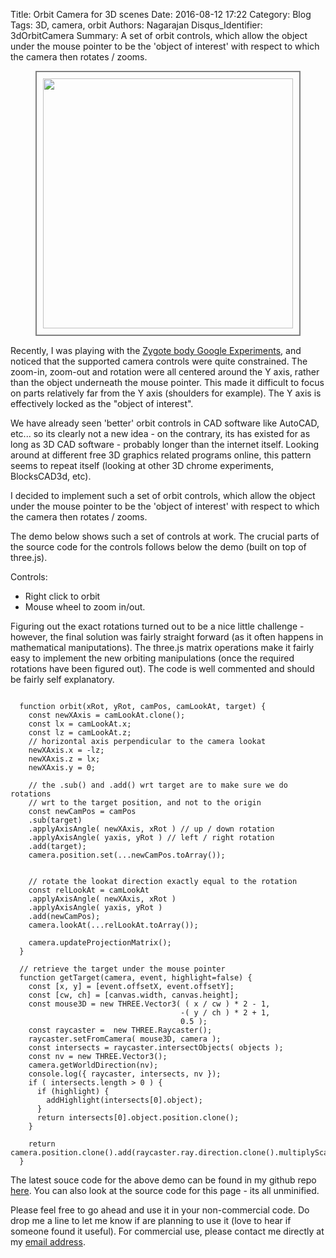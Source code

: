 Title: Orbit Camera for 3D scenes
Date: 2016-08-12 17:22
Category: Blog
Tags: 3D, camera, orbit
Authors: Nagarajan
Disqus_Identifier: 3dOrbitCamera
Summary: A set of orbit controls, which allow the object under the mouse pointer to be the 'object of interest' with respect to which the camera then rotates / zooms. <div style="display: flex; justify-content: center; margin-bottom: 15px"><img style="width: 400px; border: 2px solid gray; padding: 10px" src="/Orbit camera screenshot.png" /></div>

Recently, I was playing with the [Zygote body Google Experiments](https://experiments.withgoogle.com/body-browser), and noticed that the supported camera controls were quite constrained. The zoom-in, zoom-out and rotation were all centered around the Y axis, rather than the object underneath the mouse pointer. This made it difficult to focus on parts relatively far from the Y axis (shoulders for example). The Y axis is effectively locked as the "object of interest".

We have already seen 'better' orbit controls in CAD software like AutoCAD, etc... so its clearly not a new idea - on the contrary, its has existed for as long as 3D CAD software - probably longer than the internet itself. Looking around at different free 3D graphics related programs online, this pattern seems to repeat itself (looking at other 3D chrome experiments, BlocksCAD3d, etc).

I decided to implement such a set of orbit controls, which allow the object under the mouse pointer to be the 'object of interest' with respect to which the camera then rotates / zooms.

The demo below shows such a set of controls at work. The crucial parts of the source code for the controls follows below the demo (built on top of three.js).

Controls:

- Right click to orbit
- Mouse wheel to zoom in/out.

<div class='3dSceneContainer'>
    <canvas id="playground" style="width: 800px; height 600px; display: block"></canvas>
</div>

Figuring out the exact rotations turned out to be a nice little challenge - however, the final solution was fairly straight forward (as it often happens in mathematical maniputations). The three.js matrix operations make it fairly easy to implement the new orbiting manipulations (once the required rotations have been figured out). The code is well commented and should be fairly self explanatory.

```

  function orbit(xRot, yRot, camPos, camLookAt, target) {
    const newXAxis = camLookAt.clone();
    const lx = camLookAt.x;
    const lz = camLookAt.z;
    // horizontal axis perpendicular to the camera lookat
    newXAxis.x = -lz;
    newXAxis.z = lx;
    newXAxis.y = 0;

    // the .sub() and .add() wrt target are to make sure we do rotations
    // wrt to the target position, and not to the origin
    const newCamPos = camPos
    .sub(target)
    .applyAxisAngle( newXAxis, xRot ) // up / down rotation
    .applyAxisAngle( yaxis, yRot ) // left / right rotation
    .add(target);
    camera.position.set(...newCamPos.toArray());


    // rotate the lookat direction exactly equal to the rotation
    const relLookAt = camLookAt
    .applyAxisAngle( newXAxis, xRot )
    .applyAxisAngle( yaxis, yRot )
    .add(newCamPos);
    camera.lookAt(...relLookAt.toArray());

    camera.updateProjectionMatrix();
  }

  // retrieve the target under the mouse pointer
  function getTarget(camera, event, highlight=false) {
    const [x, y] = [event.offsetX, event.offsetY];
    const [cw, ch] = [canvas.width, canvas.height];
    const mouse3D = new THREE.Vector3( ( x / cw ) * 2 - 1,
                                      -( y / ch ) * 2 + 1,
                                      0.5 );
    const raycaster =  new THREE.Raycaster();
    raycaster.setFromCamera( mouse3D, camera );
    const intersects = raycaster.intersectObjects( objects );
    const nv = new THREE.Vector3();
    camera.getWorldDirection(nv);
    console.log({ raycaster, intersects, nv });
    if ( intersects.length > 0 ) {
      if (highlight) {
        addHighlight(intersects[0].object);
      }
      return intersects[0].object.position.clone();
    }

    return camera.position.clone().add(raycaster.ray.direction.clone().multiplyScalar(300));
  }

```

The latest souce code for the above demo can be found in my github repo [here](https://github.com/nagarajan/motleytechpy3/blob/master/content/js/orbit-camera/controls.js). You can also look at the source code for this page - its all unminified.

Please feel free to go ahead and use it in your non-commercial code. Do drop me a line to let me know if are planning to use it (love to hear if someone found it useful). For commercial use, please contact me directly at my [email address](mailto:nag.rajan@gmail.com).

<link rel="stylesheet" href="/css/orbit-camera/app.css">
<script src="https://cdnjs.cloudflare.com/ajax/libs/three.js/110/three.min.js"></script>
<script src="/js/orbit-camera/controls.js"></script>
